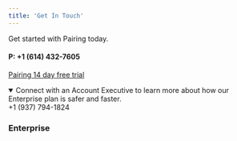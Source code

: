 ```yaml
---
title: 'Get In Touch'
---
```


Get started with Pairing today.

#### P: +1 (614) 432-7605

[Pairing 14 day free trial](build.ondecentral.com/free-trial)

<details open="false">
  <summary>Connect with an Account Executive to learn more about how our Enterprise plan is safer and faster.</summary>
  +1 (937) 794-1824
</details>

### Enterprise
